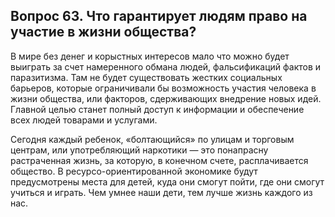 ## Вопрос 63. Что гарантирует людям право на участие в жизни общества?

В мире без денег и корыстных интересов мало что можно будет выиграть за счет намеренного обмана людей, фальсификаций фактов и паразитизма. Там не будет существовать жестких социальных барьеров, которые ограничивали бы возможность участия человека в жизни общества, или факторов, сдерживающих внедрение новых идей. Главной целью станет полный доступ к информации и обеспечение всех людей товарами и услугами.

Сегодня каждый ребенок, «болтающийся» по улицам и торговым центрам, или употребляющий наркотики — это понапрасну растраченная жизнь, за которую, в конечном счете, расплачивается общество. В ресурсо-ориентированной экономике будут предусмотрены места для детей, куда они смогут пойти, где они смогут учиться и играть. Чем умнее наши дети, тем лучше жизнь каждого из нас.